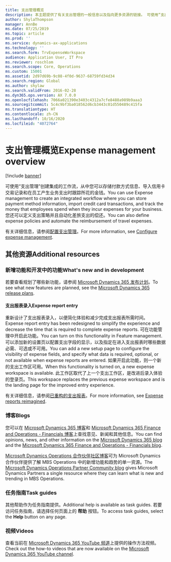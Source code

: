 ```yaml
---
title: 支出管理概览
description: 本主题提供了有关支出管理的一般信息以及指向更多资源的链接。 可使用“支出管理”创建集成的工作流，从中您可以存储付款方式信息、导入信用卡交易记录和在员工产生业务支出时跟踪所花的金钱。
author: ShylaThompson
manager: AnnBe
ms.date: 07/25/2019
ms.topic: article
ms.prod: ''
ms.service: dynamics-ax-applications
ms.technology: ''
ms.search.form: TrvExpenseWorkspace
audience: Application User, IT Pro
ms.reviewer: roschlom
ms.search.scope: Core, Operations
ms.custom: 15001
ms.assetid: 2d97d69b-9c08-4f0d-9637-68759fd34d34
ms.search.region: Global
ms.author: shylaw
ms.search.validFrom: 2016-02-28
ms.dyn365.ops.version: AX 7.0.0
ms.openlocfilehash: 7066a021390e3403c4312a7cfe8488a989b9aaa3
ms.sourcegitcommit: 5c4c9bf3ba018562d6cb3443c01d550489c415fa
ms.translationtype: HT
ms.contentlocale: zh-CN
ms.lasthandoff: 10/16/2020
ms.locfileid: "4072764"
---
```

# <a name="expense-management-overview"></a><span data-ttu-id="52283-104">支出管理概览</span><span class="sxs-lookup"><span data-stu-id="52283-104">Expense management overview</span></span>

[!include [banner](../includes/banner.md)]

<span data-ttu-id="52283-105">可使用“支出管理”创建集成的工作流，从中您可以存储付款方式信息、导入信用卡交易记录和在员工产生业务支出时跟踪所花的金钱。</span><span class="sxs-lookup"><span data-stu-id="52283-105">You can use Expense management to create an integrated workflow where you can store payment method information, import credit card transactions, and track the money that employees spend when they incur expenses for your business.</span></span> <span data-ttu-id="52283-106">您还可以定义支出策略并且自动化差旅支出的偿还。</span><span class="sxs-lookup"><span data-stu-id="52283-106">You can also define expense policies and automate the reimbursement of travel expenses.</span></span>

<span data-ttu-id="52283-107">有关详细信息，请参阅[配置支出管理](plan-expense-management.md)。</span><span class="sxs-lookup"><span data-stu-id="52283-107">For more information, see [Configure expense management](plan-expense-management.md).</span></span>

## <a name="additional-resources"></a><span data-ttu-id="52283-108">其他资源</span><span class="sxs-lookup"><span data-stu-id="52283-108">Additional resources</span></span>

### <a name="whats-new-and-in-development"></a><span data-ttu-id="52283-109">新增功能和开发中的功能</span><span class="sxs-lookup"><span data-stu-id="52283-109">What's new and in development</span></span>

<span data-ttu-id="52283-110">若要查看规划了哪些新功能，请参阅 [Microsoft Dynamics 365 发布计划](https://go.microsoft.com/fwlink/?linkid=2010158)。</span><span class="sxs-lookup"><span data-stu-id="52283-110">To see what new features are planned, see the [Microsoft Dynamics 365 release plans](https://go.microsoft.com/fwlink/?linkid=2010158).</span></span>

#### <a name="expense-report-entry"></a><span data-ttu-id="52283-111">支出报表录入</span><span class="sxs-lookup"><span data-stu-id="52283-111">Expense report entry</span></span>

<span data-ttu-id="52283-112">重新设计了支出报表录入，以便简化体验和减少完成支出报表所需时间。</span><span class="sxs-lookup"><span data-stu-id="52283-112">Expense report entry has been redesigned to simplify the experience and decrease the time that is required to complete expense reports.</span></span> <span data-ttu-id="52283-113">可在功能管理中开启此功能。</span><span class="sxs-lookup"><span data-stu-id="52283-113">You can turn on this functionality in Feature management.</span></span> <span data-ttu-id="52283-114">可以添加新的设置页以配置支出字段的显示，以及指定在进入支出报表时哪些数据必需、可选或不可用。</span><span class="sxs-lookup"><span data-stu-id="52283-114">You can add a new setup page to configure the visibility of expense fields, and specify what data is required, optional, or not available when expense reports are entered.</span></span> <span data-ttu-id="52283-115">如果开启此功能，则一个新的支出工作区可用。</span><span class="sxs-lookup"><span data-stu-id="52283-115">When this functionality is turned on, a new expense workspace is available.</span></span> <span data-ttu-id="52283-116">此工作区取代了上一个支出工作区，是改进后录入体验的登录页。</span><span class="sxs-lookup"><span data-stu-id="52283-116">This workspace replaces the previous expense workspace and is the landing page for the improved entry experience.</span></span>

<span data-ttu-id="52283-117">有关详细信息，请参阅[已重构的支出报表](ExpenseWorkspaceNew.md)。</span><span class="sxs-lookup"><span data-stu-id="52283-117">For more information, see [Expense reports reimagined](ExpenseWorkspaceNew.md).</span></span>

### <a name="blogs"></a><span data-ttu-id="52283-118">博客</span><span class="sxs-lookup"><span data-stu-id="52283-118">Blogs</span></span>

<span data-ttu-id="52283-119">您可以在 [Microsoft Dynamics 365 博客](https://community.dynamics.com/b/msftdynamicsblog?c=Enterprise)和 [Microsoft Dynamics 365 Finance and Operations - Financials 博客](https://community.dynamics.com/365/financeandoperations/b/financials)上查找意见、新闻和其他信息。</span><span class="sxs-lookup"><span data-stu-id="52283-119">You can find opinions, news, and other information on the [Microsoft Dynamics 365 blog](https://community.dynamics.com/b/msftdynamicsblog?c=Enterprise) and the [Microsoft Dynamics 365 Finance and Operations - Financials blog](https://community.dynamics.com/365/financeandoperations/b/financials).</span></span>

<span data-ttu-id="52283-120">[Microsoft Dynamics Operations 合作伙伴社区博客](https://community.dynamics.com/partner/b/operationspartnercommunityblog)可为 Microsoft Dynamics 合作伙伴提供了解 MBS Operations 中的新增功能和趋势的单一资源。</span><span class="sxs-lookup"><span data-stu-id="52283-120">The [Microsoft Dynamics Operations Partner Community blog](https://community.dynamics.com/partner/b/operationspartnercommunityblog) gives Microsoft Dynamics Partners a single resource where they can learn what is new and trending in MBS Operations.</span></span>

### <a name="task-guides"></a><span data-ttu-id="52283-121">任务指南</span><span class="sxs-lookup"><span data-stu-id="52283-121">Task guides</span></span>

<span data-ttu-id="52283-122">其他帮助作为任务指南提供。</span><span class="sxs-lookup"><span data-stu-id="52283-122">Additional help is available as task guides.</span></span> <span data-ttu-id="52283-123">若要访问任务指南，请选择任何页面上的 **帮助** 按钮。</span><span class="sxs-lookup"><span data-stu-id="52283-123">To access task guides, select the **Help** button on any page.</span></span>

### <a name="videos"></a><span data-ttu-id="52283-124">视频</span><span class="sxs-lookup"><span data-stu-id="52283-124">Videos</span></span>

<span data-ttu-id="52283-125">查看当前在 [Microsoft Dynamics 365 YouTube 频道](https://www.youtube.com/channel/UCJGCg4rB3QSs8y_1FquelBQ)上提供的操作方法视频。</span><span class="sxs-lookup"><span data-stu-id="52283-125">Check out the how-to videos that are now available on the [Microsoft Dynamics 365 YouTube channel](https://www.youtube.com/channel/UCJGCg4rB3QSs8y_1FquelBQ).</span></span>
